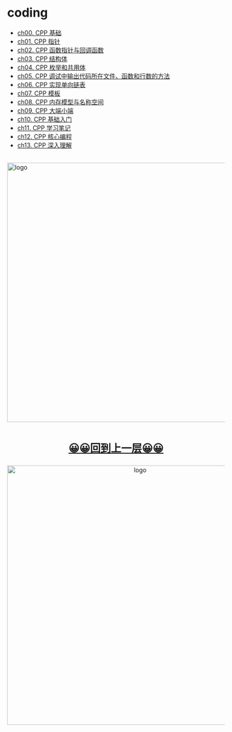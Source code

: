 # coding

-   [ch00. CPP 基础](ch00.md)
-   [ch01. CPP 指针](ch01.md)  
-   [ch02. CPP 函数指针与回调函数](ch02.md)
-   [ch03. CPP 结构体](ch03.md)
-   [ch04. CPP 枚举和共用体](ch04.md)
-   [ch05. CPP 调试中输出代码所在文件、函数和行数的方法](ch05.md)
-   [ch06. CPP 实现单向链表](ch06.md)
-   [ch07. CPP 模板](ch07.md)
-   [ch08. CPP 内存模型与名称空间](ch08.md)
-   [ch09. CPP 大端小端](ch09.md)
-   [ch10. CPP 基础入门](ch10.md)
-   [ch11. CPP 学习笔记](ch11.md)
-   [ch12. CPP 核心编程](ch12.md)
-   [ch13. CPP 深入理解](ch13.md)

<br />
<img  src='/img/bjkb.PNG' width="600" alt="logo">
<br />
<br />
<div align="center">
<a href="../index.html"><p style="font-size:24px"><b>&#128512;&#128512;回到上一层&#128512;&#128512;</b></p></a>
<img  src='/img/01.jpeg' width="600" alt="logo" />
</div>
<br />
<br />
